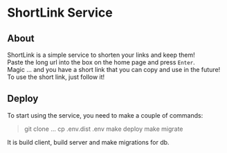 # ShortLink Service

## About
ShortLink is a simple service to shorten your links and keep them!  
Paste the long url into the box on the home page and press `Enter`.  
Magic ... and you have a short link that you can copy and use in the future!  
To use the short link, just follow it!

## Deploy
To start using the service, you need to make a couple of commands:       

> git clone ...
> cp .env.dist .env
> make deploy
> make migrate

It is build client, build server and make migrations for db.
